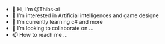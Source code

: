 - 👋 Hi, I’m @Thibs-ai
- 👀 I’m interested in Artificial intelligences and game designe
- 🌱 I’m currently learning c# and more
- 💞️ I’m looking to collaborate on ...
- 📫 How to reach me ...

<!---
Thibs-ai/Thibs-ai is a ✨ special ✨ repository because its `README.md` (this file) appears on your GitHub profile.
You can click the Preview link to take a look at your changes.
--->
